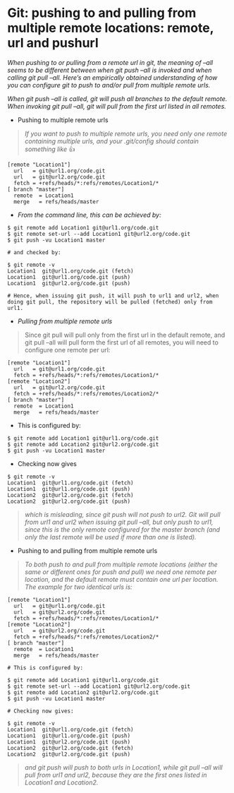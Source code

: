 # Git: pushing to and pulling from multiple remote locations: remote, url and pushurl

*When pushing to or pulling from a remote url in git, the meaning of –all seems to be different between when git push –all is invoked and when calling git pull –all. Here’s an empirically obtained understanding of how you can configure git to push to and/or pull from multiple remote urls.*

*When git push –all is called, git will push all branches to the default remote. When invoking git pull –all, git will pull from the first url listed in all remotes.*

- Pushing to multiple remote urls

>*If you want to push to multiple remote urls, you need only one remote containing multiple urls, and your .git/config should contain something like* :+1:

```
[remote "Location1"]
  url   = git@url1.org/code.git
  url   = git@url2.org/code.git
  fetch = +refs/heads/*:refs/remotes/Location1/*
[ branch "master"]
  remote  = Location1
  merge   = refs/heads/master
```

- *From the command line, this can be achieved by:*


```shell
$ git remote add Location1 git@url1.org/code.git
$ git remote set-url --add Location1 git@url2.org/code.git
$ git push -vu Location1 master

# and checked by:

$ git remote -v
Location1  git@url1.org/code.git (fetch)
Location1  git@url1.org/code.git (push)
Location1  git@url2.org/code.git (push)

# Hence, when issuing git push, it will push to url1 and url2, when doing git pull, the repository will be pulled (fetched) only from url1.
```


- *Pulling from multiple remote urls*
> 
> Since git pull will pull only from the first url in the default remote, and git pull –all will pull form the first url of all remotes, you will need to configure one remote per url:

```shell
[remote "Location1"]
  url   = git@url1.org/code.git
  fetch = +refs/heads/*:refs/remotes/Location1/*
[remote "Location2"]
  url   = git@url2.org/code.git
  fetch = +refs/heads/*:refs/remotes/Location2/*
[ branch "master"]
  remote  = Location1
  merge   = refs/heads/master
```

- This is configured by:

```shell
$ git remote add Location1 git@url1.org/code.git
$ git remote add Location2 git@url2.org/code.git
$ git push -vu Location1 master
```

- Checking now gives

```shell
$ git remote -v
Location1  git@url1.org/code.git (fetch)
Location1  git@url1.org/code.git (push)
Location2  git@url2.org/code.git (fetch)
Location2  git@url2.org/code.git (push)
```

> *which is misleading, since git push will not push to url2.
Git will pull from url1 and url2 when issuing git pull –all, but only push to url1, since this is the only remote configured for the master branch (and only the last remote will be used if more than one is listed).*

- Pushing to and pulling from multiple remote urls

> *To both push to and pull from multiple remote locations (either the same or different ones for push and pull) we need one remote per location, and the default remote must contain one url per location. The example for two identical urls is:*

```shell
[remote "Location1"]
  url   = git@url1.org/code.git
  url   = git@url2.org/code.git
  fetch = +refs/heads/*:refs/remotes/Location1/*
[remote "Location2"]
  url   = git@url2.org/code.git
  fetch = +refs/heads/*:refs/remotes/Location2/*
[ branch "master"]
  remote  = Location1
  merge   = refs/heads/master

# This is configured by:

$ git remote add Location1 git@url1.org/code.git
$ git remote set-url --add Location1 git@url2.org/code.git
$ git remote add Location2 git@url2.org/code.git
$ git push -vu Location1 master

# Checking now gives:

$ git remote -v
Location1  git@url1.org/code.git (fetch)
Location1  git@url1.org/code.git (push)
Location1  git@url2.org/code.git (push)
Location2  git@url2.org/code.git (fetch)
Location2  git@url2.org/code.git (push)
```

>*and git push will push to both urls in Location1, while git pull –all will pull from url1 and url2, because they are the first ones listed in Location1 and Location2.*
